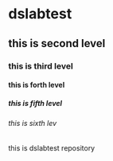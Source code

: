 # dslabtest

## this is second level 

### this is third level 

#### this is forth level 

##### this is fifth level

###### this is sixth lev

this is dslabtest repository
